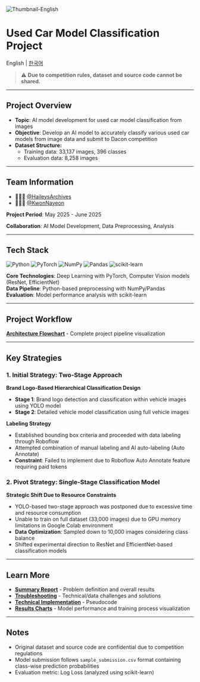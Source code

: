 ![Thumbnail-English](assets/thumbnail-en.jpg)

# Used Car Model Classification Project

English | [한국어](README.md)

> ⚠️ **Due to competition rules, dataset and source code cannot be shared.**

<!--
> This repository contains only high-level summaries and pseudocode.
-->

---

## Project Overview

- **Topic**: AI model development for used car model classification from images
- **Objective**: Develop an AI model to accurately classify various used car models from image data and submit to Dacon competition
- **Dataset Structure:**
    - Training data: 33,137 images, 396 classes
    - Evaluation data: 8,258 images

---

## Team Information
- 👩🏻‍💻 [@HaileysArchives](https://github.com/HaileysArchives)
- 👩🏻‍💻 [@KwonNayeon](https://github.com/KwonNayeon)

**Project Period**: May 2025 - June 2025

**Collaboration**: AI Model Development, Data Preprocessing, Analysis

---

## Tech Stack

![Python](https://img.shields.io/badge/Python-3776AB?style=for-the-badge&logo=python&logoColor=white)
![PyTorch](https://img.shields.io/badge/PyTorch-EE4C2C?style=for-the-badge&logo=pytorch&logoColor=white)
![NumPy](https://img.shields.io/badge/numpy-%23013243.svg?style=for-the-badge&logo=numpy&logoColor=white)
![Pandas](https://img.shields.io/badge/pandas-%23150458.svg?style=for-the-badge&logo=pandas&logoColor=white)
![scikit-learn](https://img.shields.io/badge/scikit--learn-%23F7931E.svg?style=for-the-badge&logo=scikit-learn&logoColor=white)

**Core Technologies**: Deep Learning with PyTorch, Computer Vision models (ResNet, EfficientNet)  
**Data Pipeline**: Python-based preprocessing with NumPy/Pandas  
**Evaluation**: Model performance analysis with scikit-learn

---

## Project Workflow
**[Architecture Flowchart](https://kwonnayeon.github.io/used-car-model-classification/assets/project_architecture.html)** - Complete project pipeline visualization

---

## Key Strategies

### 1. Initial Strategy: Two-Stage Approach

**Brand Logo-Based Hierarchical Classification Design**
- **Stage 1**: Brand logo detection and classification within vehicle images using YOLO model
- **Stage 2**: Detailed vehicle model classification using full vehicle images

**Labeling Strategy**
- Established bounding box criteria and proceeded with data labeling through Roboflow
- Attempted combination of manual labeling and AI auto-labeling (Auto Annotate)
- **Constraint**: Failed to implement due to Roboflow Auto Annotate feature requiring paid tokens

### 2. Pivot Strategy: Single-Stage Classification Model

**Strategic Shift Due to Resource Constraints**
- YOLO-based two-stage approach was postponed due to excessive time and resource consumption
- Unable to train on full dataset (33,000 images) due to GPU memory limitations in Google Colab environment
- **Data Optimization**: Sampled down to 10,000 images considering class balance
- Shifted experimental direction to ResNet and EfficientNet-based classification models

---

## Learn More
- **[Summary Report](summary_report.en.md)** - Problem definition and overall results
- **[Troubleshooting](troubleshooting.en.md)** - Technical/data challenges and solutions
- **[Technical Implementation](implementation/)** - Pseudocode
- **[Results Charts](assets/)** - Model performance and training process visualization

---

## Notes

- Original dataset and source code are confidential due to competition regulations
- Model submission follows `sample_submission.csv` format containing class-wise prediction probabilities
- Evaluation metric: Log Loss (analyzed using scikit-learn)
